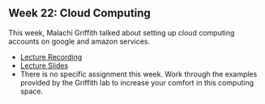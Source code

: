 ## Week 22: Cloud Computing

This week, Malachi Griffith talked about setting up cloud computing accounts on google and amazon services.

- [Lecture Recording](https://wustl.box.com/s/alyhjwq5vuyno7ebp64b6mf53a5zandx)
- [Lecture Slides](https://wustl.box.com/s/rkyrl8adlfzanruldw049dfrmxw6v8og)
- There is no specific assignment this week. Work through the examples provided by the Griffith lab to increase your comfort in this computing space. 


